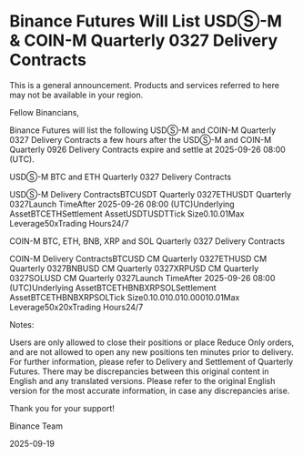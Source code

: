 # Binance Futures Will List USDⓈ-M & COIN-M Quarterly 0327 Delivery Contracts

This is a general announcement. Products and services referred to here may not be available in your region.

Fellow Binancians,

Binance Futures will list the following USDⓈ-M and COIN-M Quarterly 0327 Delivery Contracts a few hours after the USDⓈ-M and COIN-M Quarterly 0926 Delivery Contracts expire and settle at 2025-09-26 08:00 (UTC).

USDⓈ-M BTC and ETH Quarterly 0327 Delivery Contracts

USDⓈ-M Delivery ContractsBTCUSDT Quarterly 0327ETHUSDT Quarterly 0327Launch TimeAfter 2025-09-26 08:00 (UTC)Underlying AssetBTCETHSettlement AssetUSDTUSDTTick Size0.10.01Max Leverage50xTrading Hours24/7

COIN-M BTC, ETH, BNB, XRP and SOL Quarterly 0327 Delivery Contracts

COIN-M Delivery ContractsBTCUSD CM Quarterly 0327ETHUSD CM Quarterly 0327BNBUSD CM Quarterly 0327XRPUSD CM Quarterly 0327SOLUSD CM Quarterly 0327Launch TimeAfter 2025-09-26 08:00 (UTC)Underlying AssetBTCETHBNBXRPSOLSettlement AssetBTCETHBNBXRPSOLTick Size0.10.010.010.00010.01Max Leverage50x20xTrading Hours24/7

Notes:

Users are only allowed to close their positions or place Reduce Only orders, and are not allowed to open any new positions ten minutes prior to delivery. For further information, please refer to Delivery and Settlement of Quarterly Futures. There may be discrepancies between this original content in English and any translated versions. Please refer to the original English version for the most accurate information, in case any discrepancies arise.

Thank you for your support!

Binance Team

2025-09-19